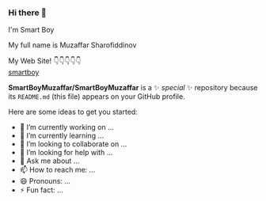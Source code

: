 ### Hi there 👋
I'm Smart Boy

My full name is Muzaffar Sharofiddinov


My Web Site! 👇👇👇👇👇 <br>
<a href="smarrtboymuzaffar.github.io">smartboy</a> 

**SmartBoyMuzaffar/SmartBoyMuzaffar** is a ✨ _special_ ✨ repository because its `README.md` (this file) appears on your GitHub profile.

Here are some ideas to get you started:

- 🔭 I’m currently working on ...
- 🌱 I’m currently learning ...
- 👯 I’m looking to collaborate on ...
- 🤔 I’m looking for help with ...
- 💬 Ask me about ...
- 📫 How to reach me: ...
- 😄 Pronouns: ...
- ⚡ Fun fact: ...

